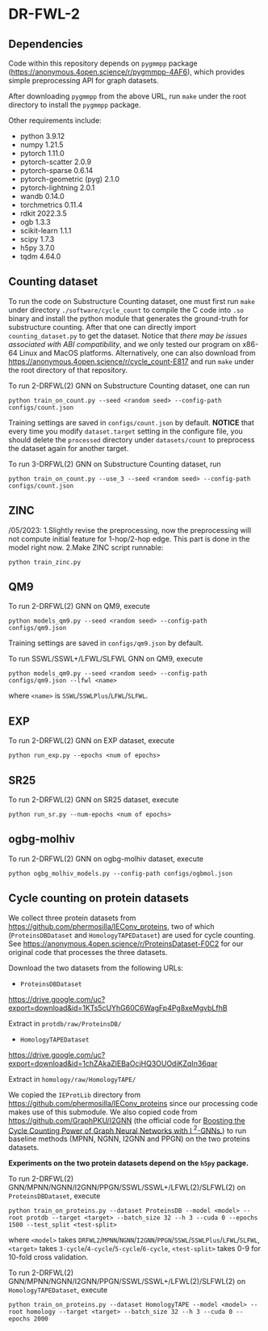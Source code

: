 # DR-FWL-2

## Dependencies

Code within this repository depends on `pygmmpp` package (https://anonymous.4open.science/r/pygmmpp-4AF6), which provides simple preprocessing API for graph datasets. 

After downloading `pygmmpp` from the above URL, run `make` under the root directory to install the `pygmmpp` package.

Other requirements include:

* python 3.9.12
* numpy 1.21.5
* pytorch 1.11.0
* pytorch-scatter 2.0.9
* pytorch-sparse 0.6.14
* pytorch-geometric (pyg) 2.1.0
* pytorch-lightning 2.0.1
* wandb 0.14.0
* torchmetrics 0.11.4
* rdkit 2022.3.5
* ogb 1.3.3
* scikit-learn 1.1.1
* scipy 1.7.3
* h5py 3.7.0
* tqdm 4.64.0


## Counting dataset

To run the code on Substructure Counting dataset, one must first run `make` under directory `./software/cycle_count` to compile the C code into `.so` binary and install the python module that generates the ground-truth for substructure counting. After that one can directly import `counting_dataset.py` to get the dataset. Notice that *there may be issues associated with ABI compatibility*, and we only tested our program on x86-64 Linux and MacOS platforms. Alternatively, one can also download from https://anonymous.4open.science/r/cycle_count-E817 and run `make` under the root directory of that repository.

To run 2-DRFWL(2) GNN on Substructure Counting dataset, one can run

```
python train_on_count.py --seed <random seed> --config-path configs/count.json
```

Training settings are saved in `configs/count.json` by default. **NOTICE** that every time you modify `dataset.target` setting in the configure file, you should delete the `processed` directory under `datasets/count` to preprocess the dataset again for another target. 


To run 3-DRFWL(2) GNN on Substructure Counting dataset, run

```
python train_on_count.py --use_3 --seed <random seed> --config-path configs/count.json
```

## ZINC

/05/2023: 
1.Slightly revise the preprocessing, now the preprocessing will not compute initial feature for 1-hop/2-hop edge. This part is done in the model right now.
2.Make ZINC script runnable:
```
python train_zinc.py
```

## QM9

To run 2-DRFWL(2) GNN on QM9, execute

```
python models_qm9.py --seed <random seed> --config-path configs/qm9.json
```

Training settings are saved in `configs/qm9.json` by default.

To run SSWL/SSWL+/LFWL/SLFWL GNN on QM9, execute

```
python models_qm9.py --seed <random seed> --config-path configs/qm9.json --lfwl <name>
```
where `<name>` is `SSWL`/`SSWLPlus`/`LFWL`/`SLFWL`.

## EXP

To run 2-DRFWL(2) GNN on EXP dataset, execute

```
python run_exp.py --epochs <num of epochs>
```

## SR25

To run 2-DRFWL(2) GNN on SR25 dataset, execute

```
python run_sr.py --num-epochs <num of epochs>
```

## ogbg-molhiv

To run 2-DRFWL(2) GNN on ogbg-molhiv dataset, execute

```
python ogbg_molhiv_models.py --config-path configs/ogbmol.json
```

## Cycle counting on protein datasets

We collect three protein datasets from https://github.com/phermosilla/IEConv_proteins, two of which (`ProteinsDBDataset` and `HomologyTAPEDataset`) are used for cycle counting. See https://anonymous.4open.science/r/ProteinsDataset-F0C2 for our original code that processes the three datasets.

Download the two datasets from the following URLs:

* `ProteinsDBDataset`

https://drive.google.com/uc?export=download&id=1KTs5cUYhG60C6WagFp4Pg8xeMgvbLfhB

Extract in `protdb/raw/ProteinsDB/`

* `HomologyTAPEDataset`

https://drive.google.com/uc?export=download&id=1chZAkaZlEBaOcjHQ3OUOdiKZqIn36qar

Extract in `homology/raw/HomologyTAPE/`

We copied the `IEProtLib` directory from https://github.com/phermosilla/IEConv_proteins since our processing code makes use of this submodule. We also copied code from https://github.com/GraphPKU/I2GNN (the official code for [Boosting the Cycle Counting Power of Graph Neural Networks with I $^2$-GNNs.](https://arxiv.org/abs/2210.13978)) to run baseline methods (MPNN, NGNN, I2GNN and PPGN) on the two proteins datasets.

**Experiments on the two protein datasets depend on the `h5py` package.**

To run 2-DRFWL(2) GNN/MPNN/NGNN/I2GNN/PPGN/SSWL/SSWL+/LFWL(2)/SLFWL(2) on `ProteinsDBDataset`, execute
```
python train_on_proteins.py --dataset ProteinsDB --model <model> --root protdb --target <target> --batch_size 32 --h 3 --cuda 0 --epochs 1500 --test_split <test-split>
```
where `<model>` takes `DRFWL2`/`MPNN`/`NGNN`/`I2GNN`/`PPGN`/`SSWL`/`SSWLPlus`/`LFWL`/`SLFWL`, `<target>` takes `3-cycle`/`4-cycle`/`5-cycle`/`6-cycle`, `<test-split>` takes 0-9 for 10-fold cross validation.

To run 2-DRFWL(2) GNN/MPNN/NGNN/I2GNN/PPGN/SSWL/SSWL+/LFWL(2)/SLFWL(2) on `HomologyTAPEDataset`, execute
```
python train_on_proteins.py --dataset HomologyTAPE --model <model> --root homology --target <target> --batch_size 32 --h 3 --cuda 0 --epochs 2000
```